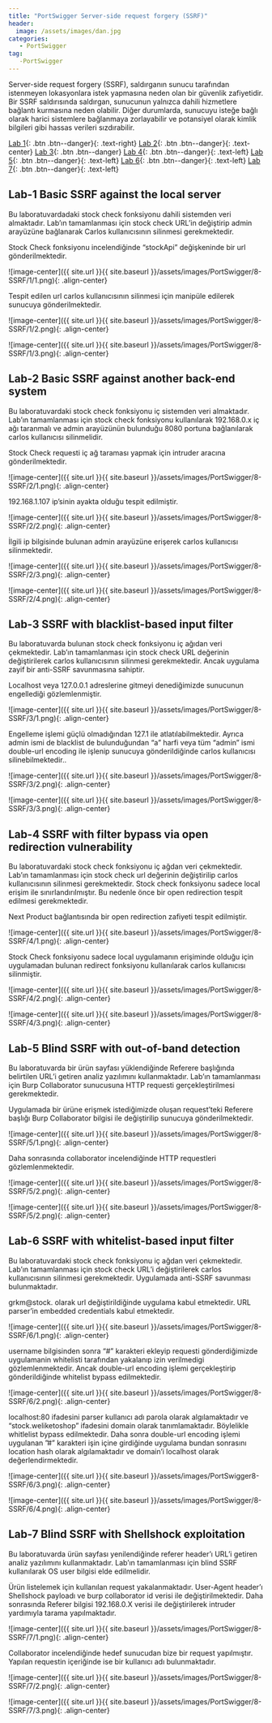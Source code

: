 ```yaml
---
title: "PortSwigger Server-side request forgery (SSRF)" 
header:
  image: /assets/images/dan.jpg
categories:
   - PortSwigger
tag:
   -PortSwigger   
---
```


Server-side request forgery (SSRF), saldırganın sunucu tarafından istenmeyen lokasyonlara istek yapmasına neden olan bir güvenlik zafiyetidir. Bir SSRF saldırısında saldırgan, sunucunun yalnızca dahili hizmetlere bağlantı kurmasına neden olabilir. Diğer durumlarda, sunucuyu isteğe bağlı olarak harici sistemlere bağlanmaya zorlayabilir ve potansiyel olarak kimlik bilgileri gibi hassas verileri sızdırabilir.


[Lab  1](#lab-1-basic-ssrf-against-the-local-server){: .btn .btn--danger}{: .text-right}  [Lab 2](#lab-2-basic-ssrf-against-another-back-end-system){: .btn .btn--danger}{: .text-center} [Lab 3](#lab-3-ssrf-with-blacklist-based-input-filter){: .btn .btn--danger} [Lab 4](#lab-4-ssrf-with-filter-bypass-via-open-redirection-vulnerability){: .btn .btn--danger}{: .text-left}  [Lab 5](#lab-5-blind-ssrf-with-out-of-band-detection){: .btn .btn--danger}{: .text-left}  [Lab 6](#lab-6-ssrf-with-whitelist-based-input-filter){: .btn .btn--danger}{: .text-left}  [Lab 7](#llab-7-blind-ssrf-with-shellshock-exploitation){: .btn .btn--danger}{: .text-left} 



## Lab-1 Basic SSRF against the local server

Bu laboratuvardadaki stock check fonksiyonu dahili sistemden veri almaktadır. Lab’ın tamamlanması için stock check URL’in değiştirip admin arayüzüne bağlanarak Carlos kullanıcısının silinmesi gerekmektedir.

Stock Check fonksiyonu incelendiğinde “stockApi” değişkeninde bir url gönderilmektedir.

![image-center]({{ site.url }}{{ site.baseurl }}/assets/images/PortSwigger/8-SSRF/1/1.png){: .align-center}

Tespit edilen url carlos kullanıcısının silinmesi için manipüle edilerek sunucuya gönderilmektedir.

![image-center]({{ site.url }}{{ site.baseurl }}/assets/images/PortSwigger/8-SSRF/1/2.png){: .align-center}

![image-center]({{ site.url }}{{ site.baseurl }}/assets/images/PortSwigger/8-SSRF/1/3.png){: .align-center}


## Lab-2 Basic SSRF against another back-end system

Bu laboratuvardaki stock check fonksiyonu iç sistemden veri almaktadır. Lab’ın tamamlanması için stock check fonksiyonu kullanılarak 192.168.0.x iç ağı taranmalı ve admin arayüzünün bulunduğu 8080 portuna bağlanılarak carlos kullanıcısı silinmelidir.

Stock Check requesti iç ağ taraması yapmak için intruder aracına gönderilmektedir.

![image-center]({{ site.url }}{{ site.baseurl }}/assets/images/PortSwigger/8-SSRF/2/1.png){: .align-center}

192.168.1.107 ip’sinin ayakta olduğu tespit edilmiştir.

![image-center]({{ site.url }}{{ site.baseurl }}/assets/images/PortSwigger/8-SSRF/2/2.png){: .align-center}

İlgili ip bilgisinde bulunan admin arayüzüne erişerek carlos kullanıcısı silinmektedir.

![image-center]({{ site.url }}{{ site.baseurl }}/assets/images/PortSwigger/8-SSRF/2/3.png){: .align-center}

![image-center]({{ site.url }}{{ site.baseurl }}/assets/images/PortSwigger/8-SSRF/2/4.png){: .align-center}

## Lab-3 SSRF with blacklist-based input filter

Bu laboratuvarda bulunan stock check fonksiyonu iç ağıdan veri çekmektedir. Lab’ın tamamlanması için stock check URL değerinin değiştirilerek carlos kullanıcısının silinmesi gerekmektedir. Ancak uygulama zayif bir anti-SSRF savunmasına sahiptir.

Localhost veya 127.0.0.1 adreslerine gitmeyi denediğimizde sunucunun engellediği gözlemlenmiştir.

![image-center]({{ site.url }}{{ site.baseurl }}/assets/images/PortSwigger/8-SSRF/3/1.png){: .align-center}

Engelleme işlemi güçlü olmadığından 127.1 ile atlatılabilmektedir. Ayrıca admin ismi de blacklist de bulunduğundan “a” harfi veya tüm “admin” ismi double-url encoding ile işlenip sunucuya gönderildiğinde carlos kullanıcısı silinebilmektedir..

![image-center]({{ site.url }}{{ site.baseurl }}/assets/images/PortSwigger/8-SSRF/3/2.png){: .align-center}

![image-center]({{ site.url }}{{ site.baseurl }}/assets/images/PortSwigger/8-SSRF/3/3.png){: .align-center}



## Lab-4 SSRF with filter bypass via open redirection vulnerability

Bu laboratuvardaki stock check fonksiyonu iç ağdan veri çekmektedir. Lab’ın tamamlanması için stock check url değerinin değiştirilip carlos kullanıcısının silinmesi gerekmektedir. Stock check fonksiyonu sadece local erişim ile sınırlandırılmıştır. Bu nedenle önce bir open redirection tespit edilmesi gerekmektedir.

Next Product bağlantısında bir open redirection zafiyeti tespit edilmiştir.

![image-center]({{ site.url }}{{ site.baseurl }}/assets/images/PortSwigger/8-SSRF/4/1.png){: .align-center}

Stock Check fonksiyonu sadece local uygulamanın erişiminde olduğu için uygulamadan bulunan redirect fonksiyonu kullanılarak carlos kullanıcısı silinmiştir.

![image-center]({{ site.url }}{{ site.baseurl }}/assets/images/PortSwigger/8-SSRF/4/2.png){: .align-center}

![image-center]({{ site.url }}{{ site.baseurl }}/assets/images/PortSwigger/8-SSRF/4/3.png){: .align-center}

## Lab-5 Blind SSRF with out-of-band detection

Bu laboratuvarda bir ürün sayfası yüklendiğinde Referere başlığında belirtilen URL’i getiren analiz yazılımını kullanmaktadır. Lab’ın tamamlanması için Burp Collaborator sunucusuna HTTP requesti gerçekleştirilmesi gerekmektedir.

Uygulamada bir ürüne erişmek istediğimizde oluşan request’teki Referere başlığı Burp Collaborator bilgisi ile değiştirilip sunucuya gönderilmektedir.

![image-center]({{ site.url }}{{ site.baseurl }}/assets/images/PortSwigger/8-SSRF/5/1.png){: .align-center}

Daha sonrasında collaborator incelendiğinde HTTP requestleri gözlemlenmektedir.

![image-center]({{ site.url }}{{ site.baseurl }}/assets/images/PortSwigger/8-SSRF/5/2.png){: .align-center}

![image-center]({{ site.url }}{{ site.baseurl }}/assets/images/PortSwigger/8-SSRF/5/2.png){: .align-center}

## Lab-6 SSRF with whitelist-based input filter

Bu laboratuvardaki stock check fonksiyonu iç ağdan veri çekmektedir. Lab’ın tamamlanması için stock check URL’i değiştirilerek carlos kullanıcısının silinmesi gerekmektedir. Uygulamada anti-SSRF savunması bulunmaktadır.

grkm@stock. olarak url değiştirildiğinde uygulama kabul etmektedir. URL parser’in embedded credentials kabul etmektedir.

![image-center]({{ site.url }}{{ site.baseurl }}/assets/images/PortSwigger/8-SSRF/6/1.png){: .align-center}

username bilgisinden sonra “#” karakteri ekleyip requesti gönderdiğimizde uygulamanin whitelisti tarafından yakalanıp izin verilmedigi gözlemlenmektedir. Ancak double-url encoding işlemi gerçekleştirip gönderildiğinde whitelist bypass edilmektedir.

![image-center]({{ site.url }}{{ site.baseurl }}/assets/images/PortSwigger/8-SSRF/6/2.png){: .align-center}

localhost:80 ifadesini parser kullanıcı adı parola olarak algılamaktadır ve  “stock.weliketoshop” ifadesini domain olarak tanımlamaktadır. Böylelikle whitlelist bypass edilmektedir. Daha sonra double-url encoding işlemi uygulanan ”#” karakteri işin içine girdiğinde uygulama bundan sonrasını location hash olarak algılamaktadır ve domain’i localhost olarak değerlendirmektedir. 

![image-center]({{ site.url }}{{ site.baseurl }}/assets/images/PortSwigger8-SSRF/6/3.png){: .align-center}

![image-center]({{ site.url }}{{ site.baseurl }}/assets/images/PortSwigger/8-SSRF/6/4.png){: .align-center}

## Lab-7 Blind SSRF with Shellshock exploitation

Bu laboratuvarda ürün sayfası yenilendiğinde referer header’ı URL’i getiren analiz yazılımını kullanmaktadır. Lab’ın tamamlanması için blind SSRF kullanılarak OS user bilgisi elde edilmelidir.

Ürün listelemek için kullanılan request yakalanmaktadır. User-Agent header’ı Shellshock payloadı ve burp collaborator id verisi ile değiştirilmektedir. Daha sonrasında Referer bilgisi 192.168.0.X verisi ile değiştirilerek intruder yardımıyla tarama yapılmaktadır.

![image-center]({{ site.url }}{{ site.baseurl }}/assets/images/PortSwigger/8-SSRF/7/1.png){: .align-center}

Collaborator incelendiğinde hedef sunucudan bize bir request yapılmıştır. Yapılan requestin içeriğinde ise bir kullanıcı adı bulunmaktadır.

![image-center]({{ site.url }}{{ site.baseurl }}/assets/images/PortSwigger/8-SSRF/7/2.png){: .align-center}

![image-center]({{ site.url }}{{ site.baseurl }}/assets/images/PortSwigger/8-SSRF/7/3.png){: .align-center}

